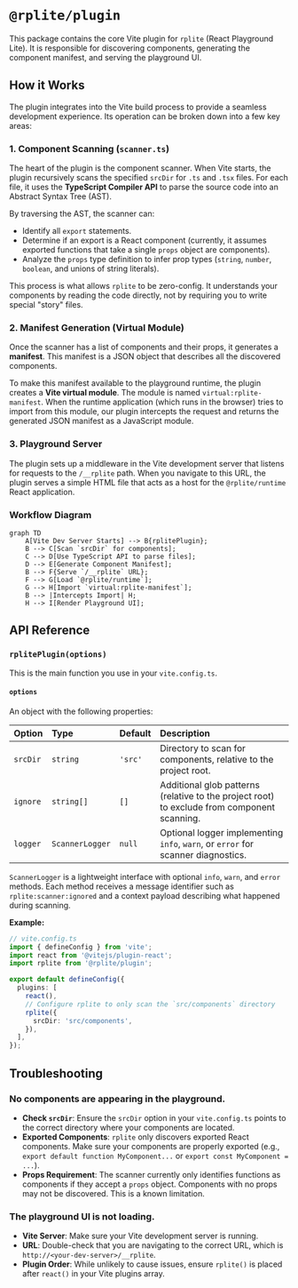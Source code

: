 # `@rplite/plugin`

This package contains the core Vite plugin for `rplite` (React Playground Lite). It is responsible for discovering components, generating the component manifest, and serving the playground UI.

## How it Works

The plugin integrates into the Vite build process to provide a seamless development experience. Its operation can be broken down into a few key areas:

### 1. Component Scanning (`scanner.ts`)

The heart of the plugin is the component scanner. When Vite starts, the plugin recursively scans the specified `srcDir` for `.ts` and `.tsx` files. For each file, it uses the **TypeScript Compiler API** to parse the source code into an Abstract Syntax Tree (AST).

By traversing the AST, the scanner can:
- Identify all `export` statements.
- Determine if an export is a React component (currently, it assumes exported functions that take a single `props` object are components).
- Analyze the `props` type definition to infer prop types (`string`, `number`, `boolean`, and unions of string literals).

This process is what allows `rplite` to be zero-config. It understands your components by reading the code directly, not by requiring you to write special "story" files.

### 2. Manifest Generation (Virtual Module)

Once the scanner has a list of components and their props, it generates a **manifest**. This manifest is a JSON object that describes all the discovered components.

To make this manifest available to the playground runtime, the plugin creates a **Vite virtual module**. The module is named `virtual:rplite-manifest`. When the runtime application (which runs in the browser) tries to import from this module, our plugin intercepts the request and returns the generated JSON manifest as a JavaScript module.

### 3. Playground Server

The plugin sets up a middleware in the Vite development server that listens for requests to the `/__rplite` path. When you navigate to this URL, the plugin serves a simple HTML file that acts as a host for the `@rplite/runtime` React application.

### Workflow Diagram

```mermaid
graph TD
    A[Vite Dev Server Starts] --> B{rplitePlugin};
    B --> C[Scan `srcDir` for components];
    C --> D[Use TypeScript API to parse files];
    D --> E[Generate Component Manifest];
    B --> F{Serve `/__rplite` URL};
    F --> G[Load `@rplite/runtime`];
    G --> H[Import `virtual:rplite-manifest`];
    B --> |Intercepts Import| H;
    H --> I[Render Playground UI];
```

## API Reference

### `rplitePlugin(options)`

This is the main function you use in your `vite.config.ts`.

#### `options`

An object with the following properties:

| Option    | Type              | Default | Description                                                                                 |
| :-------- | :---------------- | :------ | :------------------------------------------------------------------------------------------ |
| `srcDir`  | `string`          | `'src'` | Directory to scan for components, relative to the project root.                             |
| `ignore`  | `string[]`        | `[]`    | Additional glob patterns (relative to the project root) to exclude from component scanning. |
| `logger`  | `ScannerLogger`   | `null`  | Optional logger implementing `info`, `warn`, or `error` for scanner diagnostics.            |

`ScannerLogger` is a lightweight interface with optional `info`, `warn`, and `error` methods. Each method receives a message identifier such as `rplite:scanner:ignored` and a context payload describing what happened during scanning.

**Example:**
```typescript
// vite.config.ts
import { defineConfig } from 'vite';
import react from '@vitejs/plugin-react';
import rplite from '@rplite/plugin';

export default defineConfig({
  plugins: [
    react(),
    // Configure rplite to only scan the `src/components` directory
    rplite({
      srcDir: 'src/components',
    }),
  ],
});
```

## Troubleshooting

### No components are appearing in the playground.

- **Check `srcDir`**: Ensure the `srcDir` option in your `vite.config.ts` points to the correct directory where your components are located.
- **Exported Components**: `rplite` only discovers exported React components. Make sure your components are properly exported (e.g., `export default function MyComponent...` or `export const MyComponent = ...`).
- **Props Requirement**: The scanner currently only identifies functions as components if they accept a `props` object. Components with no props may not be discovered. This is a known limitation.

### The playground UI is not loading.

- **Vite Server**: Make sure your Vite development server is running.
- **URL**: Double-check that you are navigating to the correct URL, which is `http://<your-dev-server>/__rplite`.
- **Plugin Order**: While unlikely to cause issues, ensure `rplite()` is placed after `react()` in your Vite plugins array.
